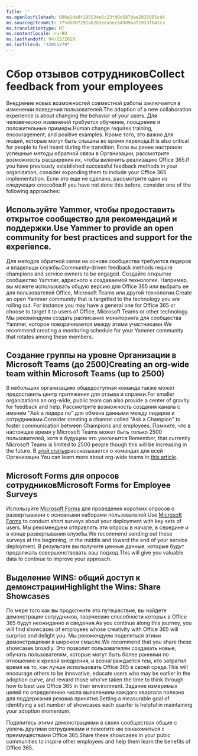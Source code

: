 ```yaml
---
Title: ''
ms.openlocfilehash: 606e1da0f195534e5c23fd6d587daa2935005cd4
ms.sourcegitcommit: 775d6807291ab263eea5ec649d9aaf1933fb41ca
ms.translationtype: MT
ms.contentlocale: ru-RU
ms.lasthandoff: 04/23/2019
ms.locfileid: "32055279"
---
```

# <a name="collect-feedback-from-your-employees"></a><span data-ttu-id="ddc58-102">Сбор отзывов сотрудников</span><span class="sxs-lookup"><span data-stu-id="ddc58-102">Collect feedback from your employees</span></span>

<span data-ttu-id="ddc58-103">Внедрение новых возможностей совместной работы заключается в изменении поведения пользователей.</span><span class="sxs-lookup"><span data-stu-id="ddc58-103">The adoption of a new collaboration experience is about changing the behavior of your users.</span></span> <span data-ttu-id="ddc58-104">Для человеческих изменений требуется обучение, поощрение и положительные примеры.</span><span class="sxs-lookup"><span data-stu-id="ddc58-104">Human change requires training, encouragement, and positive examples.</span></span> <span data-ttu-id="ddc58-105">Кроме того, это важно для людей, которые могут быть слышны во время перехода.</span><span class="sxs-lookup"><span data-stu-id="ddc58-105">It is also critical for people to feel heard during the transition.</span></span> <span data-ttu-id="ddc58-106">Если вы ранее настроили успешные методы обратной связи в Организации, рассмотрите возможность расширения их, чтобы включить реализацию Office 365.</span><span class="sxs-lookup"><span data-stu-id="ddc58-106">If you have previously established successful feedback methods in your organization, consider expanding them to include your Office 365 implementation.</span></span> <span data-ttu-id="ddc58-107">Если это еще не сделано, рассмотрите один из следующих способов:</span><span class="sxs-lookup"><span data-stu-id="ddc58-107">If you have not done this before, consider one of the following approaches:</span></span>

## <a name="use-yammer-to-provide-an-open-community-for-best-practices-and-support-for-the-experience"></a><span data-ttu-id="ddc58-108">Используйте Yammer, чтобы предоставить открытое сообщество для рекомендаций и поддержки.</span><span class="sxs-lookup"><span data-stu-id="ddc58-108">Use Yammer to provide an open community for best practices and support for the experience.</span></span>
<span data-ttu-id="ddc58-109">Для методов обратной связи на основе сообщества требуются лидеров и владельцы службы.</span><span class="sxs-lookup"><span data-stu-id="ddc58-109">Community-driven feedback methods require champions and service owners to be engaged.</span></span> <span data-ttu-id="ddc58-110">Создайте открытое сообщество Yammer, адресного к создаваемой технологии.  Например, вы можете использовать общую версию для Office 365 или выбрать ее для пользователей Office, Microsoft Teams или другой технологии.</span><span class="sxs-lookup"><span data-stu-id="ddc58-110">Create an open Yammer community that is targetted to the technology you are rolling out.  For instance you may have a general one for Office 365 or choose to target it to users of Office, Microsoft Teams or other technology.</span></span>  <span data-ttu-id="ddc58-111">Мы рекомендуем создать расписание мониторинга для сообщества Yammer, которое поворачивается между этими участниками.</span><span class="sxs-lookup"><span data-stu-id="ddc58-111">We recommend creating a monitoring schedule for your Yammer community that rotates among these members.</span></span> 

## <a name="creating-an-org-wide-team-within-microsoft-teams-up-to-2500"></a><span data-ttu-id="ddc58-112">Создание группы на уровне Организации в Microsoft Teams (до 2500)</span><span class="sxs-lookup"><span data-stu-id="ddc58-112">Creating an org-wide team within Microsoft Teams (up to 2500)</span></span>
<span data-ttu-id="ddc58-113">В небольших организациях общедоступная команда также может предоставить центр притяжения для отзыва и справки.</span><span class="sxs-lookup"><span data-stu-id="ddc58-113">For smaller organizations an org-wide, public team can also provide a center of gravity for feedback and help.</span></span>  <span data-ttu-id="ddc58-114">Рассмотрите возможность создания канала с именем "Ask a лидера по" для обмена данными между лидеров и сотрудниками.</span><span class="sxs-lookup"><span data-stu-id="ddc58-114">Consider creating a channel called "Ask a Champion" to foster communication between Champions and employees.</span></span>  <span data-ttu-id="ddc58-115">Помните, что в настоящее время у Microsoft Teams может быть только 2500 пользователей, хотя в будущем это увеличится.</span><span class="sxs-lookup"><span data-stu-id="ddc58-115">Remember, that currently Microsoft Teams is limited to 2500 people though this will be increasing in the future.</span></span> <span data-ttu-id="ddc58-116">В [этой статье](https://docs.microsoft.com/en-us/microsoftteams/create-an-org-wide-team)рассказывается о командах для всей Организации.</span><span class="sxs-lookup"><span data-stu-id="ddc58-116">You can learn more about org-wide teams in [this article](https://docs.microsoft.com/en-us/microsoftteams/create-an-org-wide-team).</span></span> 

## <a name="microsoft-forms-for-employee-surveys"></a><span data-ttu-id="ddc58-117">Microsoft Forms для опросов сотрудников</span><span class="sxs-lookup"><span data-stu-id="ddc58-117">Microsoft Forms for Employee Surveys</span></span>

<span data-ttu-id="ddc58-118">Используйте [Microsoft Forms](https://support.office.com/en-us/forms) для проведения коротких опросов о развертывании с основными наборами пользователей.</span><span class="sxs-lookup"><span data-stu-id="ddc58-118">Use [Microsoft Forms](https://support.office.com/en-us/forms) to conduct short surveys about your deployment with key sets of users.</span></span>  <span data-ttu-id="ddc58-119">Мы рекомендуем отправлять эти опросы в начале, в середине и в конце развертывания службы.</span><span class="sxs-lookup"><span data-stu-id="ddc58-119">We recommend sending out these surveys at the beginning, in the middle and toward the end of your service deployment.</span></span>  <span data-ttu-id="ddc58-120">В результате вы получите ценные данные, которые будут продолжать совершенствовать ваш подход.</span><span class="sxs-lookup"><span data-stu-id="ddc58-120">This will give you valuable data to continue to improve your approach.</span></span>  

## <a name="highlight-the-wins-share-showcases"></a><span data-ttu-id="ddc58-121">Выделение WINS: общий доступ к демонстрации</span><span class="sxs-lookup"><span data-stu-id="ddc58-121">Highlight the Wins: Share Showcases</span></span>
<span data-ttu-id="ddc58-122">По мере того как вы продолжите это путешествие, вы найдете демонстрации сотрудников, творческие способности которых в Office 365 будут неожиданно и сведения.</span><span class="sxs-lookup"><span data-stu-id="ddc58-122">As you continue along this journey, you will find showcases of employees whose creativity with Office 365 will surprise and delight you.</span></span> <span data-ttu-id="ddc58-123">Мы рекомендуем поделиться этими демонстрациями в широком смысле.</span><span class="sxs-lookup"><span data-stu-id="ddc58-123">We recommend that you share these showcases broadly.</span></span> <span data-ttu-id="ddc58-124">Это позволит пользователям создавать новые, обучать пользователям, которые могут быть более ранними по отношению к кривой внедрения, и вознаграждается тем, кто затратил время на то, как лучше использовать Office 365 в своей среде.</span><span class="sxs-lookup"><span data-stu-id="ddc58-124">This will encourage others to be innovative, educate users who may be earlier in the adoption curve, and reward those who’ve taken the time to think through how to best use Office 365 in their environment.</span></span> <span data-ttu-id="ddc58-125">Задание измеримых целей по определению числа выявлением каждого квартала полезно для поддержания режима принятия.</span><span class="sxs-lookup"><span data-stu-id="ddc58-125">Setting a measurable goal of identifying a set number of showcases each quarter is helpful in maintaining your adoption momentum.</span></span>

<span data-ttu-id="ddc58-126">Поделитесь этими демонстрациями в своих сообществах общие с увлечь другими сотрудниками и помогите им ознакомиться с преимуществами Office 365.</span><span class="sxs-lookup"><span data-stu-id="ddc58-126">Share these showcases in your pubic communities to inspire other employees and help them learn the benefits of Office 365.</span></span>  